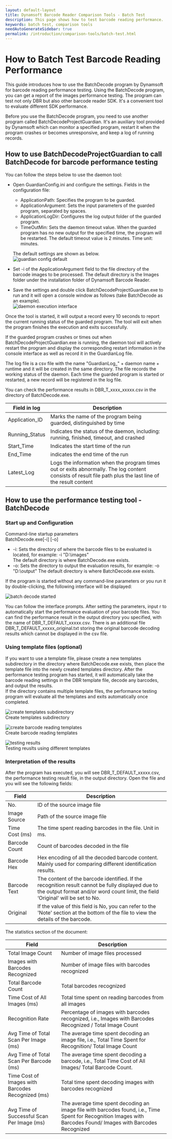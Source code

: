 ```yaml
---
layout: default-layout
title: Dynamsoft Barcode Reader Comparison Tools - Batch Test
description: This page shows how to test barcode reading performance.
keywords: batch test, comparison tools
needAutoGenerateSidebar: true
permalink: /introduction/comparison-tools/batch-test.html
---
```


# How to Batch Test Barcode Reading Performance

This guide introduces how to use the BatchDecode program by Dynamsoft for barcode reading performance testing. Using the BatchDecode program, you can get a report of the images performance testing. The program can test not only DBR but also other barcode reader SDK. It's a convenient tool to evaluate different SDK performance.

Before you use the BatchDecode program, you need to use another program called BatchDecodeProjectGuardian. It's an auxiliary tool provided by Dynamsoft which can monitor a specified program, restart it when the program crashes or becomes unresponsive, and keep a log of running records. 

## How to use BatchDecodeProjectGuardian to call BatchDecode for barcode performance testing 

You can follow the steps below to use the daemon tool: 

- Open GuardianConfig.ini and configure the settings. Fields in the configuration file:   
    - ApplicationPath: Specifies the program to be guarded.    
    - ApplicationArgument: Sets the input parameters of the guarded program, separated by spaces.    
    - ApplicationLogDir: Configures the log output folder of the guarded program.    
    - TimeOutMin: Sets the daemon timeout value. When the guarded program has no new output for the specified time, the program will be restarted. The default timeout value is 2 minutes. Time unit: minutes.  

    The default settings are shown as below.  
    ![guardian config default][1]
- Set -i of the ApplicationArgument field to the file directory of the barcode images to be processed. The default directory is the Images folder under the installation folder of Dynamsoft Barcode Reader. 
- Save the settings and double click BatchDecodeProjectGuardian.exe to run and it will open a console window as follows (take BatchDecode as an example).       
![daemon execution interface][2]

Once the tool is started, it will output a record every 10 seconds to report the current running status of the guarded program. The tool will exit when the program finishes the execution and exits successfully.

If the guarded program crashes or times out when BatchDecodeProjectGuardian.exe is running, the daemon tool will actively restart the program and display the corresponding restart information in the console interface as well as record it in the GuardianLog file. 

The log file is a csv file with the name "GuardianLog_" + daemon name + runtime and it will be created in the same directory. The file records the working status of the daemon. Each time the guarded program is started or restarted, a new record will be registered in the log file.     

You can check the performance results in DBR_T_xxxx_xxxxx.csv in the directory of BatchDecode.exe.   

|Field in log | Description |
|-------|-------|
|Application_ID|Marks the name of the program being guarded, distinguished by time|   
|Running_Status|Indicates the status of the daemon, including: running, finished, timeout, and crashed| 
|Start_Time|Indicates the start time of the run|
|End_Time|indicates the end time of the run|
|Latest_Log|Logs the information when the program times out or exits abnormally. The log content consists of result file path plus the last line of the result content| 

## How to use the performance testing tool - BatchDecode 

### Start up and Configuration 
Command-line startup parameters    
BatchDecode.exe[-i] [-o]   
- -i: Sets the directory of where the barcode files to be evaluated is located, for example:  -i "D:\\images"    
The default directory is where BatchDecode.exe exists.    
- -o: Sets the directory to output the evaluation results, for example:  -o "D:\\output" The default directory is where BatchDecode.exe exists.    

If the program is started without any command-line parameters or you run it by double-clicking, the following interface will be displayed:  

![batch decode started][3]

You can follow the interface prompts. After setting the parameters, input r to automatically start the performance evaluation of your barcode files.  You can find the performance result in the output directory you specified, with the name of DBR_T_DEFAULT_xxxxx.csv. There is an additional file DBR_T_DEFAULT_xxxxx_original.txt storing the original barcode decoding results which cannot be displayed in the csv file.

### Using template files (optional) 
If you want to use a template file, please create a new templates subdirectory in the directory where BatchDecode.exe exists, then place the template file into the newly created templates directory.  After the performance testing program has started, it will automatically take the barcode reading settings in the DBR template file, decode any barcodes, and output the results.  
If the directory contains multiple template files, the performance testing program will evaluate all the templates and exits automatically once completed.   

![create templates subdirectory][4]   
Create templates subdirectory    
       
![create barcode reading templates][5]    
Create barcode reading templates

![testing results][6]    
Testing reuslts using different templates

### Interpretation of the results
After the program has executed, you will see DBR_T_DEFAULT_xxxxx.csv, the performance testing result file, in the output directory. Open the file and you will see the following fields:


|Field     |Description|
|--------|------|
|No. |ID of the source image file |
|Image Source |Path of the source image file |
|Time Cost (ms) |The time spent reading barcodes in the file. Unit in ms. |
|Barcode Count |Count of barcodes decoded in the file |
|Barcode Hex |Hex encoding of all the decoded barcode content. Mainly used for comparing different identification results. |
|Barcode Text |The content of the barcode identified. If the recognition result cannot be fully displayed due to the output format and/or word count limit, the field ‘Original' will be set to No.|
|Original|If the value of this field is No, you can refer to the 'Note' section at the bottom of the file to view the details of the barcode. |


The statistics section of the document: 

|Field     |Description|
|--------|------|
|Total Image Count |Number of image files processed |
|Images with Barcodes Recognized | Number of image files with barcodes recognized |
|Total Barcode Count |Total barcodes recognized |
|Time Cost of All Images (ms) |Total time spent on reading barcodes from all images |
|Recognition Rate |Percentage of images with barcodes recognized, i.e., Images with Barcodes Recognized / Total Image Count|
|Avg Time of Total Scan Per Image (ms) |The average time spent decoding an image file, i.e., Total Time Spent for Recognition/ Total Image Count|
|Avg Time of Total Scan Per Barcode (ms) |The average time spent decoding a barcode, i.e., Total Time Cost of All Images/ Total Barcode Count. |
|Time Cost of Images with Barcodes Recognized (ms) |Total time spent decoding images with barcodes recognized| 
|Avg Time of Successful Scan Per Image (ms) |The average time spent decoding an image file with barcodes found, i.e., Time Spent for Recognition Images with Barcodes Found/ Images with Barcodes Recognized|

[1]:assets/batch-tool/guardian-config-default.png
[2]:assets/batch-tool/daemon-execution-interface.png
[3]:assets/batch-tool/batch-decode-started.png
[4]:assets/batch-tool/create-templates-subdirectory.png
[5]:assets/batch-tool/create-barcode-reading-templates.png
[6]:assets/batch-tool/testing-results.png

